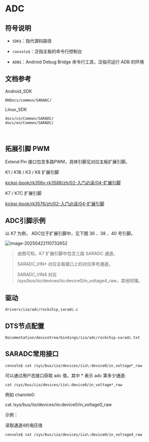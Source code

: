 # ADC



## 符号说明

* `SDK$`：指代源码路径

* `console$`：泛指主板的命令行控制台

* `ADB$`：Android Debug Bridge 命令行工具，泛指可运行 ADB 的环境



## 文档参考

Android_SDK

```
RKDocs/common/SARADC/
```

Linux_SDK

```
docs/cn/Common/SARADC/
docs/en/Common/SARADC/
```

​	

## 拓展引脚 PWM

Extend Pin 接口包含多路PWM，具体引脚见对应主板扩展引脚。

K1 / K1B / K3 / K8 扩展引脚

[kickpi-book/rk356x-rk3588/zh/02-入门必读/04-扩展引脚](../../../rk356x-rk3588/zh/02-入门必读/04-扩展引脚)

K7 / K7C 扩展引脚

[kickpi-book/rk3576/zh/02-入门必读/04-扩展引脚](../../../rk3576/zh/02-入门必读/04-扩展引脚)



## ADC引脚示例

以 K7 为例， ADC位于扩展引脚中，见下图 36 、38 、40 号引脚。

![image-20250422110732652](C:\Users\16708\AppData\Roaming\Typora\typora-user-images\image-20250422110732652.png)

> 由图可知，K7 扩展引脚中包含三路 SARADC 通道。
>
> SARADC_VIN* 对应主板接口上的对应序号通道。
>
> SARADC_VIN4 对应 /sys/bus/iio/devices/iio\:device0/in_voltage4_raw，其他同理。



## 驱动

```
drivers/iio/adc/rockchip_saradc.c
```



## DTS节点配置

```
Documentation/devicetree/bindings/iio/adc/rockchip-saradc.txt
```





## **SARADC常用接口**

```
console$ cat /sys/bus/iio/devices/iio\:device0/in_voltage*_raw
```

可以通过用户态接口获取 adc 值，其中 * 表示 adc 第多少通道:

```
cat /sys/bus/iio/devices/iio\:device0/in_voltage*_raw
```





例如 channle0:

cat /sys/bus/iio/devices/iio\:device0/in_voltage0_raw



示例：

读取通道4的电压值

```
console$ cat /sys/bus/iio/devices/iio\:device0/in_voltage4_raw
```

